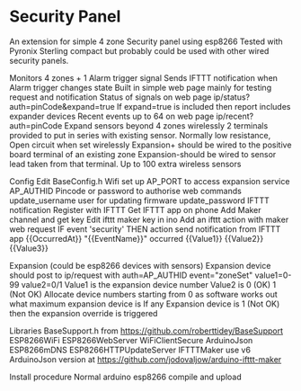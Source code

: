 # Security Panel
An extension for simple 4 zone Security panel using esp8266
Tested with Pyronix Sterling compact but probably could be used with other
wired security panels.

Monitors 4 zones + 1 Alarm trigger signal
Sends IFTTT notification when Alarm trigger changes state
Built in simple web page mainly for testing request and notification
Status of signals on web page ip/status?auth=pinCode&expand=true
   If expand=true is included then report includes expander devices
Recent events up to 64 on web page ip/recent?auth=pinCode
Expand sensors beyond 4 zones wirelessly
	2 terminals provided to put in series with existing sensor.
	Normally low resistance, Open circuit when set wirelessly
	Expansion+ should be wired to the positive board terminal of an existing zone
	Expansion-should be wired to sensor lead taken from that terminal.
	Up to 100 extra wireless sensors

Config
  Edit BaseConfig.h
	Wifi set up
	  AP_PORT to access expansion service
	AP_AUTHID Pincode or password to authorise web commands
	update_username user for updating firmware
	update_password
  IFTTT notification
	Register with IFTTT
	Get IFTTT app on phone
	Add Maker channel and get key
	Edit ifttt maker key in ino
	Add an ifttt action with maker web request
      IF event 'security'
	  THEN action send notification from IFTTT app
	     {{OccurredAt}} "{{EventName}}" occurred {{Value1}} {{Value2}} {{Value3}} 
	
Expansion (could be esp8266 devices with sensors)
  Expansion device should post to ip/request with auth=AP_AUTHID event="zoneSet" value1=0-99 value2=0/1
  Value1 is the expansion device number
  Value2 is 0 (OK) 1 (Not OK)
  Allocate device numbers starting from 0 as software works out what maximum expansion device is
  If any Expansion device is 1 (Not OK) then the expansion override is triggered
		
Libraries
  BaseSupport.h from https://github.com/roberttidey/BaseSupport
  ESP8266WiFi
  ESP8266WebServer
  WiFiClientSecure
  ArduinoJson
  ESP8266mDNS
  ESP8266HTTPUpdateServer
  IFTTTMaker use v6 ArduinoJson version at https://github.com/jodovaljow/arduino-ifttt-maker
	
Install procedure
	Normal arduino esp8266 compile and upload
